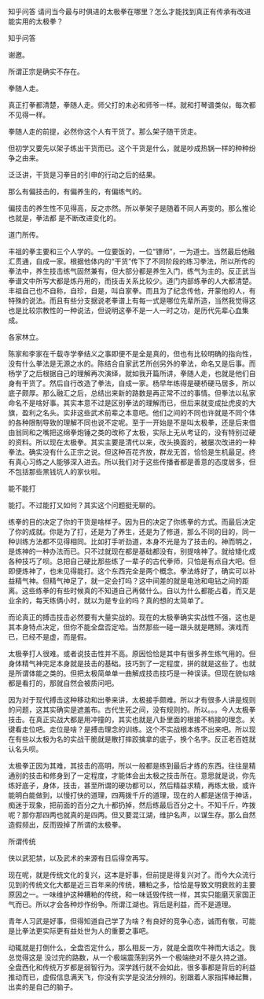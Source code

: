  
 知乎问答 请问当今最与时俱进的太极拳在哪里？怎么才能找到真正有传承有改进能实用的太极拳？ 
 
 
 
 
 
 知乎问答 
 
 

 

 谢邀。 

 所谓正宗是确实不存在。
 

 拳随人走。 

 真正打拳都清楚，拳随人走。师父打的未必和师爷一样。就和打琴谱类似，每次都不见得一样。 

 拳随人走的前提，必然你这个人有干货了。那么架子随干货走。 

 但初学又要先以架子练出干货而已。这个干货是什么，就是吵成热锅一样的种种纷争之由来。 

 泛泛讲，干货是习拳目的引申的行动之后的结果。 

 那么有偏技击的，有偏养生的，有偏练气的。 

 偏技击的养生性不见得高，反之亦然。所以拳架子是随着不同人再变的。那么推论也就是，拳法都 是不断改进变化的。 

 道门所传。 

 丰祖的拳主要和三个人学的。一位要饭的，一位“镖师”，一为道士。当然最后他融汇贯通，自成一家。根据他体内的“干货”传下了不同阶段的练习拳法，所以所传的拳法中，养生技击练气固然兼有，但大部分都是养生入门，练气为主的。反正武当拳谱文中所写大都是炼丹用的，而技击关系比较少。道门内部练拳的人大都清楚。丰祖自己也不自称，自珍，自是，叫自家拳。而且为了纪念传他，开蒙他的人，有特殊的说法。而且有些分支据说老拳谱上有每一式是哪位先辈所造，当然我觉得这也是比较宗教性的一种说法，但说明这拳不是一人一时之功，是历代先辈心血集成。 

 各家林立。 

 陈家和李家在千载寺学拳结义之事即便不是全是真的，但也有比较明确的指向性，没有什么拳法是无源之水的。陈结合自家武艺所创另外的拳法，命名又是后事。而杨学了之后根据自己的理解再次演绎，就如我开篇所讲，拳随人走，也就是他们自身有干货了。然后自行改造了拳法，自成一家。杨早年练得是硬桥硬马居多，所以底子颇厚。那么融汇之后，总结出来新的路数是再正常不过的事情。但拳法以私家命名不是啥好事。其实本意不过是区别拳法的理解而已，但后来就变成扯虎皮的大旗，盈利之名头。实非这些武术前辈之本意吧。他们之间的不同也许就是不同个体的各种限制导致的理解不同也说不定呢。至于一开始是不是叫太极拳，还是后来借由翁同和之嘴把这绵拳炮锤之类的改称了太极，实际上无从考证的，没有特别过硬的资料。所以现在太极拳。其实主要是清代以来，改头换面的，被屡次改进的一种拳法。确实没有什么正宗之说。但这种百花齐放，群龙无首，恰恰是生机最足。终有真心习练之人能够深入进去。所以我们对于这些传播者都是善意的态度居多，但不包括那些黑钱坑人的家伙啦。 

 能不能打 

 能打。不过能打又如何？其实这个问题挺无聊的。 

 练拳的目的决定了你的干货是啥样子。因为目的决定了你练拳的方式。而最后决定了你的成就。你是为了打，还是为了养生，还是为了修道，那么不同的目的，同一种训练方法都不见得相同。比如打手听劲道，本身不光是为了技击的。神而明之，是炼神的一种办法而已。只不过就现在都是基础都没有，别提啥神了。就给矮化成各种技巧了呗。总把自己硬比那些练了一辈子的古代拳师，只怕是有点自大吧。但即便炼神了，也未见得能打。这个东西完全是两个概念。拳法练好了，确实可以补益精气神。但精气神足了，就一定会打吗？这中间差的就是电池和电钻之间的距离。这些练拳的有些时候真的不知道自己再做什么。自以为什么都能占着，而又是业余的，每天练俩小时，就以为是专业的吗？真的想的太简单了。 

 而论真正的搏击技击必然要有大量实战的。现在的太极拳确实实战性不强，这也是其本身特点决定，但你不能全盘否定哈。当然那些一碰一跟头就是瞎掰。演戏而已，已经不是虚，而是假。 

 太极拳打人很难。或者说技击性并不高。原因恰恰是其中有很多养生练气用的。但身体精气神完足本身就是技击的基础。技巧到了一定程度，拼的就是这些了。也就是所谓体能之类的。但把太极简单单一曲解成技击技巧是一种误读。但现在貌似啥都是看打的，那就自然会被质问吧。 

 因为对于现代搏击这种移动和出拳来讲，太极接手颇难。所以才有很多人讲是规则的问题，这其实确实是遮羞布。古代生死之间，没有规则的。所以。。。今人太极拳技击。在真正实战大都是用冲撞的，其实也就是八卦里面的根接不梢接的理念。关键看走位吧。走位是啥？是搏击理念的训练。这个不实战根本练不出来吧。所以现在有些以太极为名的实战干脆就是散打摔跤擒拿的底子，换个名字。反正老百姓就认名头呗。 

 太极拳正因为其难，其技击的高明，所以一般都是练到最后才练的东西。往往是精通别的技击和修身到了一定程度，才能体会出太极之技击所在。意思就是说，你先练好底子，身体，技击，甚至所谓的硬功都可以，然后精益求精，再练太极，或许能明白能做到，以慢打快的道理，四两拨千斤的道理，现在的人都是迷信于神话，痴迷于现象，把前面的百分之九十都扔掉，然后练最后百分之十。不知千斤，咋拨呢？那你那四两也就真的是四两。但又要混江湖，维护名声，以谋生存。那么自然造假频出，反而毁掉了所谓的太极拳。 

 所谓传统 

 侠以武犯禁，以及武术的来源有日后得空再写。 

 现在呢，就是传统文化的复兴，这本是好事，但前提是得复兴对了。而今大众流行见到的传统文化大都是近三百年来的传统，糟粕之多，恰恰是导致文明衰败的主要原因之一。一味维护这种糟粕的传统，和一味诋毁传统一样，其实只能磨灭家国正气而已。所以才会各种炒作纷争。所谓江湖也。背后是利益，而不是道理。 

 青年人习武是好事，但得知道自己学了为啥？有良好的竞争心态，诚而有敬，可能是比拳法更实际更有益处世为人的重要之事吧。 

 动辄就是打倒什么，全盘否定什么，那么相反一方，就是全面吹牛神而大话之。我总觉得这是 没过完的路数，从一个极端震荡到另外一个极端绝对不是久持之道。全盘西化和传统万岁都是弱智行为。深学践行就不会如此，很多事都是背后的利益推动而已，虚假信息满天飞，你没有实学是没法分辨的。别跟着人家指挥棒起舞，出卖的是自己的脑子。 